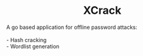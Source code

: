 **<h1 align="center">XCrack</h1>**
<p>A go based application for offline password attacks:<br><br> - Hash cracking<br> - Wordlist generation<br>